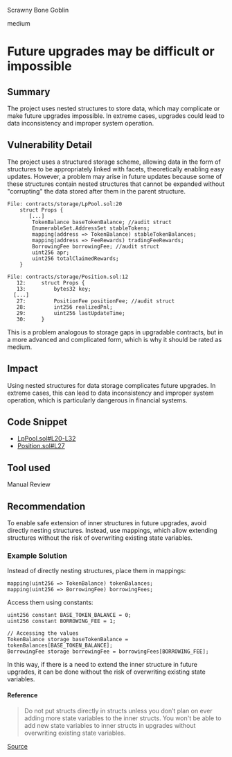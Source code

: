 Scrawny Bone Goblin

medium

# Future upgrades may be difficult or impossible

## Summary

The project uses nested structures to store data, which may complicate or make future upgrades impossible. In extreme cases, upgrades could lead to data inconsistency and improper system operation.

## Vulnerability Detail

The project uses a structured storage scheme, allowing data in the form of structures to be appropriately linked with facets, theoretically enabling easy updates. However, a problem may arise in future updates because some of these structures contain nested structures that cannot be expanded without "corrupting" the data stored after them in the parent structure.

```solidity
File: contracts/storage/LpPool.sol:20
    struct Props {
       [...]
        TokenBalance baseTokenBalance; //audit struct
        EnumerableSet.AddressSet stableTokens;
        mapping(address => TokenBalance) stableTokenBalances;
        mapping(address => FeeRewards) tradingFeeRewards;
        BorrowingFee borrowingFee; //audit struct
        uint256 apr;
        uint256 totalClaimedRewards;
    }

```

```solidity
File: contracts/storage/Position.sol:12
   12:     struct Props {
   13:         bytes32 key;
  [...]
   27:         PositionFee positionFee; //audit struct
   28:         int256 realizedPnl;
   29:         uint256 lastUpdateTime;
   30:     }

```

This is a problem analogous to storage gaps in upgradable contracts, but in a more advanced and complicated form, which is why it should be rated as medium.

## Impact

Using nested structures for data storage complicates future upgrades. In extreme cases, this can lead to data inconsistency and improper system operation, which is particularly dangerous in financial systems.

## Code Snippet

- [LpPool.sol#L20-L32](https://github.com/sherlock-audit/2024-05-elfi-protocol/blob/8a1a01804a7de7f73a04d794bf6b8104528681ad/elfi-perp-contracts/contracts/storage/LpPool.sol#L20-L32)
- [Position.sol#L27](https://github.com/sherlock-audit/2024-05-elfi-protocol/blob/8a1a01804a7de7f73a04d794bf6b8104528681ad/elfi-perp-contracts/contracts/storage/Position.sol#L27)

## Tool used

Manual Review

## Recommendation

To enable safe extension of inner structures in future upgrades, avoid directly nesting structures. Instead, use mappings, which allow extending structures without the risk of overwriting existing state variables.

### Example Solution

Instead of directly nesting structures, place them in mappings:

```solidity
mapping(uint256 => TokenBalance) tokenBalances;
mapping(uint256 => BorrowingFee) borrowingFees;
```

Access them using constants:

```solidity
uint256 constant BASE_TOKEN_BALANCE = 0;
uint256 constant BORROWING_FEE = 1;

// Accessing the values
TokenBalance storage baseTokenBalance = tokenBalances[BASE_TOKEN_BALANCE];
BorrowingFee storage borrowingFee = borrowingFees[BORROWING_FEE];
```

In this way, if there is a need to extend the inner structure in future upgrades, it can be done without the risk of overwriting existing state variables.

#### Reference
> Do not put structs directly in structs unless you don’t plan on ever adding more state variables to the inner structs. You won't be able to add new state variables to inner structs in upgrades without overwriting existing state variables.

[Source](https://eip2535diamonds.substack.com/p/diamond-upgrades)